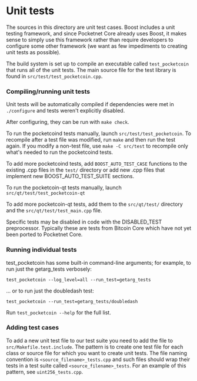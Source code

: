 # Unit tests

The sources in this directory are unit test cases. Boost includes a
unit testing framework, and since Pocketnet Core already uses Boost, it makes
sense to simply use this framework rather than require developers to
configure some other framework (we want as few impediments to creating
unit tests as possible).

The build system is set up to compile an executable called `test_pocketcoin`
that runs all of the unit tests. The main source file for the test library is found in
`src/test/test_pocketcoin.cpp`.

### Compiling/running unit tests

Unit tests will be automatically compiled if dependencies were met in `./configure`
and tests weren't explicitly disabled.

After configuring, they can be run with `make check`.

To run the pocketcoind tests manually, launch `src/test/test_pocketcoin`. To recompile
after a test file was modified, run `make` and then run the test again. If you
modify a non-test file, use `make -C src/test` to recompile only what's needed
to run the pocketcoind tests.

To add more pocketcoind tests, add `BOOST_AUTO_TEST_CASE` functions to the existing
.cpp files in the `test/` directory or add new .cpp files that
implement new BOOST_AUTO_TEST_SUITE sections.

To run the pocketcoin-qt tests manually, launch `src/qt/test/test_pocketcoin-qt`

To add more pocketcoin-qt tests, add them to the `src/qt/test/` directory and
the `src/qt/test/test_main.cpp` file.

Specific tests may be disabled in code with the DISABLED_TEST preprocessor.  Typically
these are tests from Bitcoin Core which have not yet been ported to Pocketnet Core. 

### Running individual tests

test_pocketcoin has some built-in command-line arguments; for
example, to run just the getarg_tests verbosely:

    test_pocketcoin --log_level=all --run_test=getarg_tests

... or to run just the doubledash test:

    test_pocketcoin --run_test=getarg_tests/doubledash

Run `test_pocketcoin --help` for the full list.

### Adding test cases

To add a new unit test file to our test suite you need
to add the file to `src/Makefile.test.include`. The pattern is to create
one test file for each class or source file for which you want to create
unit tests. The file naming convention is `<source_filename>_tests.cpp`
and such files should wrap their tests in a test suite
called `<source_filename>_tests`. For an example of this pattern,
see `uint256_tests.cpp`.

